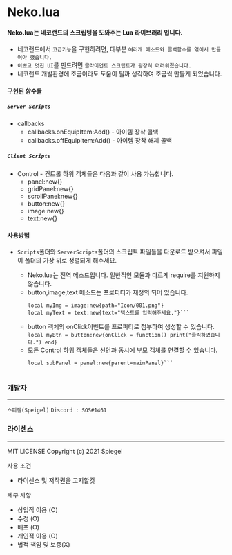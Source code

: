 # Neko.lua

#### Neko.lua는 네코랜드의 스크립팅을 도와주는 Lua 라이브러리 입니다.

* 네코랜드에서 `고급기능`을 구현하려면, 대부분 `여러개 메소드와 콜백함수를 엮어서 만들어야 했습니다.`
* `이쁘고 멋진 UI`를 만드려면 `클라이언트 스크립트가 굉장히 더러워졌습니다.`
* 네코랜드 개발환경에 조금이라도 도움이 될까 생각하여 조금씩 만들게 되었습니다.

#### 구현된 함수들

##### `Server Scripts`
 
  * callbacks
    * callbacks.onEquipItem:Add() - 아이템 장착 콜백
    * callbacks.offEquipItem:Add() - 아이템 장착 해제 콜백

##### `Client Scripts`

  * Control - 컨트롤 하위 객체들은 다음과 같이 사용 가능합니다.
    * panel:new{}
    * gridPanel:new{}
    * scrollPanel:new{}
    * button:new{}
    * image:new{}
    * text:new{}

#### 사용방법

* `Scripts`폴더와 `ServerScripts`폴더의 스크립트 파일들을 다운로드 받으셔서 파일이 폴더의 가장 위로 정렬되게 해주세요.

  * Neko.lua는 전역 메소드입니다. 일반적인 모듈과 다르게 require를 지원하지 않습니다.
  * button,image,text 메소드는 프로퍼티가 재정의 되어 있습니다.
    ```local myBtn = button:new{text="닫기버튼"}
    local myImg = image:new{path="Icon/001.png"}
    local myText = text:new{text="텍스트를 입력해주세요."}```
  * button 객체의 onClick이벤트를 프로퍼티로 첨부하여 생성할 수 있습니다.
    ```local myBtn = button:new{onClick = function() print("클릭하였습니다.") end}```
  * 모든 Control 하위 객체들은 선언과 동시에 부모 객체를 연결할 수 있습니다.
    ```local mainPanel = panel:new{}
    local subPanel = panel:new{parent=mainPanel}```
  

### 개발자
----
`스피겔(Speigel)`
`Discord : SOS#1461`

### 라이센스
----
MIT LICENSE Copyright (c) 2021 Spiegel

사용 조건
- 라이센스 및 저작권을 고지할것

세부 사항
- 상업적 이용 (O)
- 수정 (O)
- 배포 (O)
- 개인적 이용 (O)
- 법적 책임 및 보증(X)


